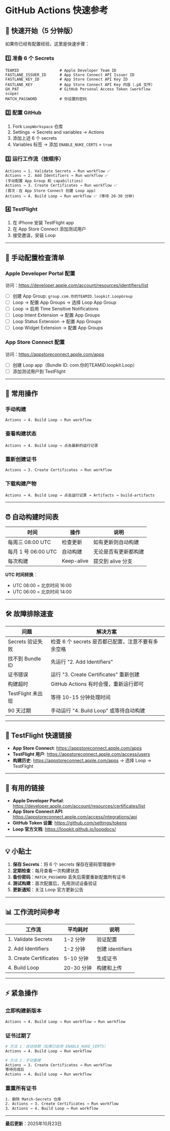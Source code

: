 # GitHub Actions 快速参考

## 🚀 快速开始（5 分钟版）

如果你已经有配置经验，这里是快速步骤：

### 1️⃣ 准备 6 个 Secrets

```
TEAMID                  # Apple Developer Team ID
FASTLANE_ISSUER_ID      # App Store Connect API Issuer ID
FASTLANE_KEY_ID         # App Store Connect API Key ID
FASTLANE_KEY            # App Store Connect API Key 内容（.p8 文件）
GH_PAT                  # GitHub Personal Access Token (workflow scope)
MATCH_PASSWORD          # 你设置的密码
```

### 2️⃣ 配置 GitHub

1. Fork `LoopWorkspace` 仓库
2. Settings → Secrets and variables → Actions
3. 添加上述 6 个 secrets
4. Variables 标签 → 添加 `ENABLE_NUKE_CERTS` = `true`

### 3️⃣ 运行工作流（按顺序）

```
Actions → 1. Validate Secrets → Run workflow ✅
Actions → 2. Add Identifiers → Run workflow ✅
(手动配置 App Group 和 capabilities)
Actions → 3. Create Certificates → Run workflow ✅
(首次：在 App Store Connect 创建 Loop app)
Actions → 4. Build Loop → Run workflow ✅ (等待 20-30 分钟)
```

### 4️⃣ TestFlight

1. 在 iPhone 安装 TestFlight app
2. 在 App Store Connect 添加测试用户
3. 接受邀请，安装 Loop

---

## 📝 手动配置检查清单

### Apple Developer Portal 配置

访问：https://developer.apple.com/account/resources/identifiers/list

- [ ] 创建 App Group: `group.com.你的TEAMID.loopkit.LoopGroup`
- [ ] Loop → 配置 App Groups → 选择 Loop App Group
- [ ] Loop → 启用 Time Sensitive Notifications
- [ ] Loop Intent Extension → 配置 App Groups
- [ ] Loop Status Extension → 配置 App Groups
- [ ] Loop Widget Extension → 配置 App Groups

### App Store Connect 配置

访问：https://appstoreconnect.apple.com/apps

- [ ] 创建 Loop app（Bundle ID: com.你的TEAMID.loopkit.Loop）
- [ ] 添加测试用户到 TestFlight

---

## 🔄 常用操作

### 手动构建

```
Actions → 4. Build Loop → Run workflow
```

### 查看构建状态

```
Actions → 4. Build Loop → 点击最新的运行记录
```

### 重新创建证书

```
Actions → 3. Create Certificates → Run workflow
```

### 下载构建产物

```
Actions → 4. Build Loop → 点击运行记录 → Artifacts → build-artifacts
```

---

## ⏰ 自动构建时间表

| 时间 | 操作 | 说明 |
|------|------|------|
| 每周三 08:00 UTC | 检查更新 | 如有更新则自动构建 |
| 每月 1 号 06:00 UTC | 自动构建 | 无论是否有更新都构建 |
| 每次构建 | Keep-alive | 提交到 alive 分支 |

**UTC 时间转换**：
- UTC 08:00 = 北京时间 16:00
- UTC 06:00 = 北京时间 14:00

---

## 🛠️ 故障排除速查

| 问题 | 解决方案 |
|------|----------|
| Secrets 验证失败 | 检查 6 个 secrets 是否都已配置，注意不要有多余空格 |
| 找不到 Bundle ID | 先运行 "2. Add Identifiers" |
| 证书错误 | 运行 "3. Create Certificates" 重新创建 |
| 构建超时 | GitHub Actions 有时会慢，重新运行即可 |
| TestFlight 未出现 | 等待 10-15 分钟处理时间 |
| 90 天过期 | 手动运行 "4. Build Loop" 或等待自动构建 |

---

## 📱 TestFlight 快速链接

- **App Store Connect**: https://appstoreconnect.apple.com/apps
- **TestFlight 用户**: https://appstoreconnect.apple.com/access/users
- **构建历史**: https://appstoreconnect.apple.com/apps → 选择 Loop → TestFlight

---

## 🔗 有用的链接

- **Apple Developer Portal**: https://developer.apple.com/account/resources/certificates/list
- **App Store Connect API**: https://appstoreconnect.apple.com/access/integrations/api
- **GitHub Token 设置**: https://github.com/settings/tokens
- **Loop 官方文档**: https://loopkit.github.io/loopdocs/

---

## 💡 小贴士

1. **保存 Secrets**：将 6 个 secrets 保存在密码管理器中
2. **定期检查**：每月查看一次构建状态
3. **备份密码**：`MATCH_PASSWORD` 丢失后需要重新配置所有证书
4. **测试构建**：首次配置后，先用测试设备验证
5. **更新通知**：关注 Loop 官方更新公告

---

## 📊 工作流时间参考

| 工作流 | 平均耗时 | 说明 |
|--------|----------|------|
| 1. Validate Secrets | 1-2 分钟 | 验证配置 |
| 2. Add Identifiers | 1-2 分钟 | 创建 identifiers |
| 3. Create Certificates | 5-10 分钟 | 生成证书 |
| 4. Build Loop | 20-30 分钟 | 构建和上传 |

---

## ⚡ 紧急操作

### 立即构建新版本

```bash
Actions → 4. Build Loop → Run workflow → Run workflow
```

### 证书过期了

```bash
# 方法 1：自动续期（如果已启用 ENABLE_NUKE_CERTS）
Actions → 4. Build Loop → Run workflow

# 方法 2：手动重建
Actions → 3. Create Certificates → Run workflow
等待完成后
Actions → 4. Build Loop → Run workflow
```

### 重置所有证书

```bash
1. 删除 Match-Secrets 仓库
2. Actions → 3. Create Certificates → Run workflow
3. Actions → 4. Build Loop → Run workflow
```

---

**最后更新**：2025年10月23日

